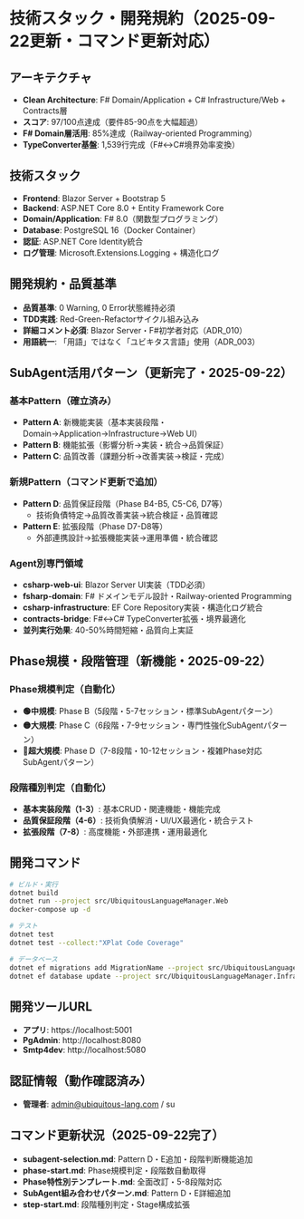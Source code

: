 # 技術スタック・開発規約（2025-09-22更新・コマンド更新対応）

## アーキテクチャ
- **Clean Architecture**: F# Domain/Application + C# Infrastructure/Web + Contracts層
- **スコア**: 97/100点達成（要件85-90点を大幅超過）
- **F# Domain層活用**: 85%達成（Railway-oriented Programming）
- **TypeConverter基盤**: 1,539行完成（F#↔C#境界効率変換）

## 技術スタック
- **Frontend**: Blazor Server + Bootstrap 5
- **Backend**: ASP.NET Core 8.0 + Entity Framework Core
- **Domain/Application**: F# 8.0（関数型プログラミング）
- **Database**: PostgreSQL 16（Docker Container）
- **認証**: ASP.NET Core Identity統合
- **ログ管理**: Microsoft.Extensions.Logging + 構造化ログ

## 開発規約・品質基準
- **品質基準**: 0 Warning, 0 Error状態維持必須
- **TDD実践**: Red-Green-Refactorサイクル組み込み
- **詳細コメント必須**: Blazor Server・F#初学者対応（ADR_010）
- **用語統一**: 「用語」ではなく「ユビキタス言語」使用（ADR_003）

## SubAgent活用パターン（更新完了・2025-09-22）

### 基本Pattern（確立済み）
- **Pattern A**: 新機能実装（基本実装段階・Domain→Application→Infrastructure→Web UI）
- **Pattern B**: 機能拡張（影響分析→実装・統合→品質保証）
- **Pattern C**: 品質改善（課題分析→改善実装→検証・完成）

### 新規Pattern（コマンド更新で追加）
- **Pattern D**: 品質保証段階（Phase B4-B5, C5-C6, D7等）
  - 技術負債特定→品質改善実装→統合検証・品質確認
- **Pattern E**: 拡張段階（Phase D7-D8等）
  - 外部連携設計→拡張機能実装→運用準備・統合確認

### Agent別専門領域
- **csharp-web-ui**: Blazor Server UI実装（TDD必須）
- **fsharp-domain**: F# ドメインモデル設計・Railway-oriented Programming
- **csharp-infrastructure**: EF Core Repository実装・構造化ログ統合
- **contracts-bridge**: F#↔C# TypeConverter拡張・境界最適化
- **並列実行効果**: 40-50%時間短縮・品質向上実証

## Phase規模・段階管理（新機能・2025-09-22）

### Phase規模判定（自動化）
- **🟢中規模**: Phase B（5段階・5-7セッション・標準SubAgentパターン）
- **🟡大規模**: Phase C（6段階・7-9セッション・専門性強化SubAgentパターン）
- **🔴超大規模**: Phase D（7-8段階・10-12セッション・複雑Phase対応SubAgentパターン）

### 段階種別判定（自動化）
- **基本実装段階（1-3）**: 基本CRUD・関連機能・機能完成
- **品質保証段階（4-6）**: 技術負債解消・UI/UX最適化・統合テスト
- **拡張段階（7-8）**: 高度機能・外部連携・運用最適化

## 開発コマンド
```bash
# ビルド・実行
dotnet build
dotnet run --project src/UbiquitousLanguageManager.Web
docker-compose up -d

# テスト
dotnet test
dotnet test --collect:"XPlat Code Coverage"

# データベース
dotnet ef migrations add MigrationName --project src/UbiquitousLanguageManager.Infrastructure
dotnet ef database update --project src/UbiquitousLanguageManager.Infrastructure
```

## 開発ツールURL
- **アプリ**: https://localhost:5001
- **PgAdmin**: http://localhost:8080
- **Smtp4dev**: http://localhost:5080

## 認証情報（動作確認済み）
- **管理者**: admin@ubiquitous-lang.com / su

## コマンド更新状況（2025-09-22完了）
- **subagent-selection.md**: Pattern D・E追加・段階判断機能追加
- **phase-start.md**: Phase規模判定・段階数自動取得
- **Phase特性別テンプレート.md**: 全面改訂・5-8段階対応
- **SubAgent組み合わせパターン.md**: Pattern D・E詳細追加
- **step-start.md**: 段階種別判定・Stage構成拡張